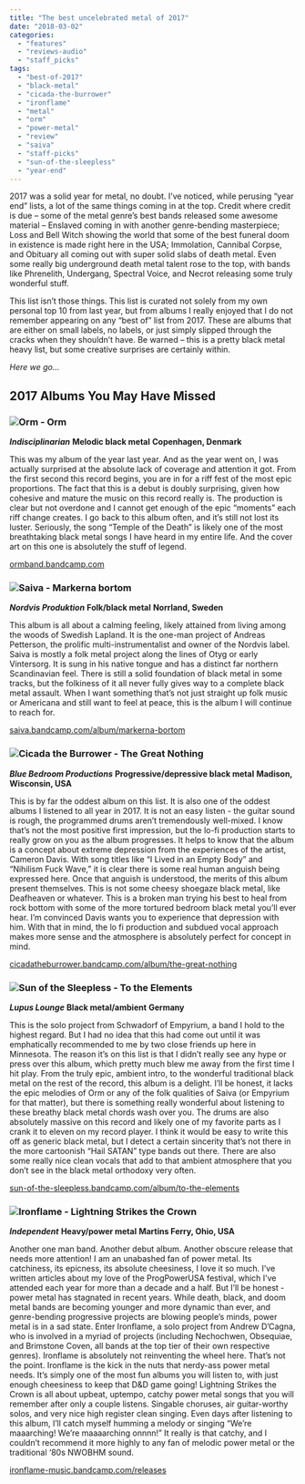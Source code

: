 ```yaml
---
title: "The best uncelebrated metal of 2017"
date: "2018-03-02"
categories: 
  - "features"
  - "reviews-audio"
  - "staff_picks"
tags: 
  - "best-of-2017"
  - "black-metal"
  - "cicada-the-burrower"
  - "ironflame"
  - "metal"
  - "orm"
  - "power-metal"
  - "review"
  - "saiva"
  - "staff-picks"
  - "sun-of-the-sleepless"
  - "year-end"
---
```


2017 was a solid year for metal, no doubt. I’ve noticed, while perusing “year end” lists, a lot of the same things coming in at the top. Credit where credit is due – some of the metal genre’s best bands released some awesome material – Enslaved coming in with another genre-bending masterpiece; Loss and Bell Witch showing the world that some of the best funeral doom in existence is made right here in the USA; Immolation, Cannibal Corpse, and Obituary all coming out with super solid slabs of death metal. Even some really big underground death metal talent rose to the top, with bands like Phrenelith, Undergang, Spectral Voice, and Necrot releasing some truly wonderful stuff.

This list isn’t those things. This list is curated not solely from my own personal top 10 from last year, but from albums I really enjoyed that I do not remember appearing on any “best of” list from 2017. These are albums that are either on small labels, no labels, or just simply slipped through the cracks when they shouldn’t have. Be warned – this is a pretty black metal heavy list, but some creative surprises are certainly within.

_Here we go..._

## 2017 Albums You May Have Missed

### ![](https://hellbound.ca/wp-content/uploads/2018/03/Orm-Orm-2017-300x300.jpg)Orm - Orm

_**Indisciplinarian**_ **Melodic black metal** **Copenhagen, Denmark**

This was my album of the year last year. And as the year went on, I was actually surprised at the absolute lack of coverage and attention it got. From the first second this record begins, you are in for a riff fest of the most epic proportions. The fact that this is a debut is doubly surprising, given how cohesive and mature the music on this record really is. The production is clear but not overdone and I cannot get enough of the epic “moments” each riff change creates. I go back to this album often, and it’s still not lost its luster. Seriously, the song “Temple of the Death” is likely one of the most breathtaking black metal songs I have heard in my entire life. And the cover art on this one is absolutely the stuff of legend.

[ormband.bandcamp.com](https://ormband.bandcamp.com/)

### ![](https://hellbound.ca/wp-content/uploads/2018/03/Saiva-Markerna-bortom-2017-300x300.jpg)Saiva - Markerna bortom

_**Nordvis Produktion**_ **Folk/black metal** **Norrland, Sweden**

This album is all about a calming feeling, likely attained from living among the woods of Swedish Lapland. It is the one-man project of Andreas Petterson, the prolific multi-instrumentalist and owner of the Nordvis label. Saiva is mostly a folk metal project along the lines of Otyg or early Vintersorg. It is sung in his native tongue and has a distinct far northern Scandinavian feel. There is still a solid foundation of black metal in some tracks, but the folkiness of it all never fully gives way to a complete black metal assault. When I want something that’s not just straight up folk music or Americana and still want to feel at peace, this is the album I will continue to reach for.

[saiva.bandcamp.com/album/markerna-bortom](https://saiva.bandcamp.com/album/markerna-bortom)

### ![](https://hellbound.ca/wp-content/uploads/2018/03/Cicada-the-Burrower-The-Great-Nothing-300x297.jpg)Cicada the Burrower - The Great Nothing

_**Blue Bedroom Productions**_ **Progressive/depressive black metal** **Madison, Wisconsin, USA**

This is by far the oddest album on this list. It is also one of the oddest albums I listened to all year in 2017. It is not an easy listen - the guitar sound is rough, the programmed drums aren’t tremendously well-mixed. I know that’s not the most positive first impression, but the lo-fi production starts to really grow on you as the album progresses. It helps to know that the album is a concept about extreme depression from the experiences of the artist, Cameron Davis. With song titles like “I Lived in an Empty Body” and “Nihilism Fuck Wave,” it is clear there is some real human anguish being expressed here. Once that anguish is understood, the merits of this album present themselves. This is not some cheesy shoegaze black metal, like Deafheaven or whatever. This is a broken man trying his best to heal from rock bottom with some of the more tortured bedroom black metal you’ll ever hear. I’m convinced Davis wants you to experience that depression with him. With that in mind, the lo fi production and subdued vocal approach makes more sense and the atmosphere is absolutely perfect for concept in mind.

[cicadatheburrower.bandcamp.com/album/the-great-nothing](https://cicadatheburrower.bandcamp.com/album/the-great-nothing)

### ![](https://hellbound.ca/wp-content/uploads/2018/03/Sun-of-the-Sleepless-To-the-Elements-300x300.jpg)Sun of the Sleepless - To the Elements

_**Lupus Lounge**_ **Black metal/ambient** **Germany**

This is the solo project from Schwadorf of Empyrium, a band I hold to the highest regard. But I had no idea that this had come out until it was emphatically recommended to me by two close friends up here in Minnesota. The reason it’s on this list is that I didn’t really see any hype or press over this album, which pretty much blew me away from the first time I hit play. From the truly epic, ambient intro, to the wonderful traditional black metal on the rest of the record, this album is a delight. I’ll be honest, it lacks the epic melodies of Orm or any of the folk qualities of Saiva (or Empyrium for that matter), but there is something really wonderful about listening to these breathy black metal chords wash over you. The drums are also absolutely massive on this record and likely one of my favorite parts as I crank it to eleven on my record player. I think it would be easy to write this off as generic black metal, but I detect a certain sincerity that’s not there in the more cartoonish “Hail SATAN” type bands out there. There are also some really nice clean vocals that add to that ambient atmosphere that you don’t see in the black metal orthodoxy very often.

[sun-of-the-sleepless.bandcamp.com/album/to-the-elements](https://sun-of-the-sleepless.bandcamp.com/album/to-the-elements)

### ![](https://hellbound.ca/wp-content/uploads/2018/03/Ironflame-Lightning-Strikes-the-Crown-296x300.jpg)Ironflame - Lightning Strikes the Crown

_**Independent**_ **Heavy/power metal** **Martins Ferry, Ohio, USA**

Another one man band. Another debut album. Another obscure release that needs more attention! I am an unabashed fan of power metal. Its catchiness, its epicness, its absolute cheesiness, I love it so much. I’ve written articles about my love of the ProgPowerUSA festival, which I’ve attended each year for more than a decade and a half. But I’ll be honest - power metal has stagnated in recent years. While death, black, and doom metal bands are becoming younger and more dynamic than ever, and genre-bending progressive projects are blowing people’s minds, power metal is in a sad state. Enter Ironflame, a solo project from Andrew D’Cagna, who is involved in a myriad of projects (including Nechochwen, Obsequiae, and Brimstone Coven, all bands at the top tier of their own respective genres). Ironflame is absolutely not reinventing the wheel here. That’s not the point. Ironflame is the kick in the nuts that nerdy-ass power metal needs. It’s simply one of the most fun albums you will listen to, with just enough cheesiness to keep that D&D game going! Lightning Strikes the Crown is all about upbeat, uptempo, catchy power metal songs that you will remember after only a couple listens. Singable choruses, air guitar-worthy solos, and very nice high register clean singing. Even days after listening to this album, I’ll catch myself humming a melody or singing “We’re maaarching! We’re maaaarching onnnn!” It really is that catchy, and I couldn’t recommend it more highly to any fan of melodic power metal or the traditional ‘80s NWOBHM sound.

[ironflame-music.bandcamp.com/releases](https://ironflame-music.bandcamp.com/releases)

